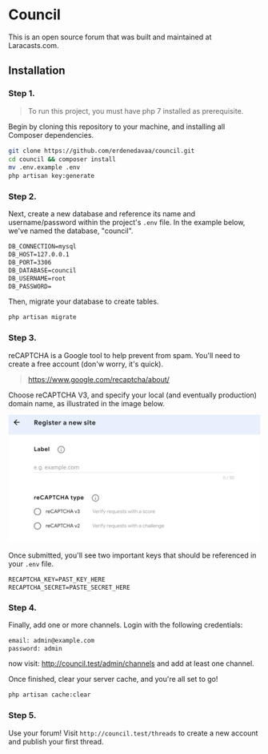 # Council

This is an open source forum that was built and maintained at Laracasts.com.

## Installation 

### Step 1.

> To run this project, you must have php 7 installed as prerequisite.

Begin by cloning this repository to your machine, and installing all Composer dependencies.

```bash
git clone https://github.com/erdenedavaa/council.git
cd council && composer install
mv .env.example .env
php artisan key:generate
```

### Step 2.

Next, create a new database and reference its name and username/password within the project's `.env` file. In the example below, we've named the database, "council".

```
DB_CONNECTION=mysql
DB_HOST=127.0.0.1
DB_PORT=3306
DB_DATABASE=council
DB_USERNAME=root
DB_PASSWORD=
```

Then, migrate your database to create tables.

```bash
php artisan migrate
```

### Step 3.

reCAPTCHA is a Google tool to help prevent from spam. You'll need to create a free account (don'w worry, it's quick).

> <a href="https://www.google.com/recaptcha/about/" target="_blank">https://www.google.com/recaptcha/about/</a>

Choose reCAPTCHA V3, and specify your local (and eventually production) domain name, as illustrated in the image below.

![screenshot](./images/grecaptcha.png)

Once submitted, you'll see two important keys that should be referenced in your `.env` file.

```
RECAPTCHA_KEY=PAST_KEY_HERE
RECAPTCHA_SECRET=PASTE_SECRET_HERE
```

### Step 4.

Finally, add one or more channels. Login with the following credentials:

```
email: admin@example.com
password: admin
```

now visit: http://council.test/admin/channels and add at least one channel.

Once finished, clear your server cache, and you're all set to go!

```bash
php artisan cache:clear
```

### Step 5.

Use your forum! Visit `http://council.test/threads` to create a new account and publish your first thread.



